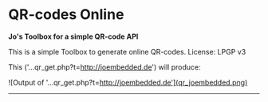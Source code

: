 # QR-codes Online #
**Jo's Toolbox for a simple QR-code API**

This is a simple Toolbox to generate online QR-codes.
License: LPGP v3

This ('...qr_get.php?t=http://joembedded.de') will produce:

![Output of '...qr_get.php?t=http://joembedded.de'](qr_joembedded.png)

***

